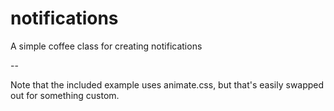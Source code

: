 # notifications
A simple coffee class for creating notifications

--

Note that the included example uses animate.css, but that's easily swapped out for something custom.
